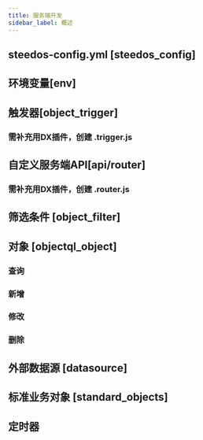 ```yaml
---
title: 服务端开发
sidebar_label: 概述
---
```


## steedos-config.yml [steedos_config]

## 环境变量[env]

## 触发器[object_trigger]

### 需补充用DX插件，创建 .trigger.js

## 自定义服务端API[api/router]

### 需补充用DX插件，创建 .router.js

## 筛选条件 [object_filter]

## 对象 [objectql_object]

### 查询

### 新增

### 修改

### 删除

## 外部数据源 [datasource]

## 标准业务对象 [standard_objects]

## 定时器
